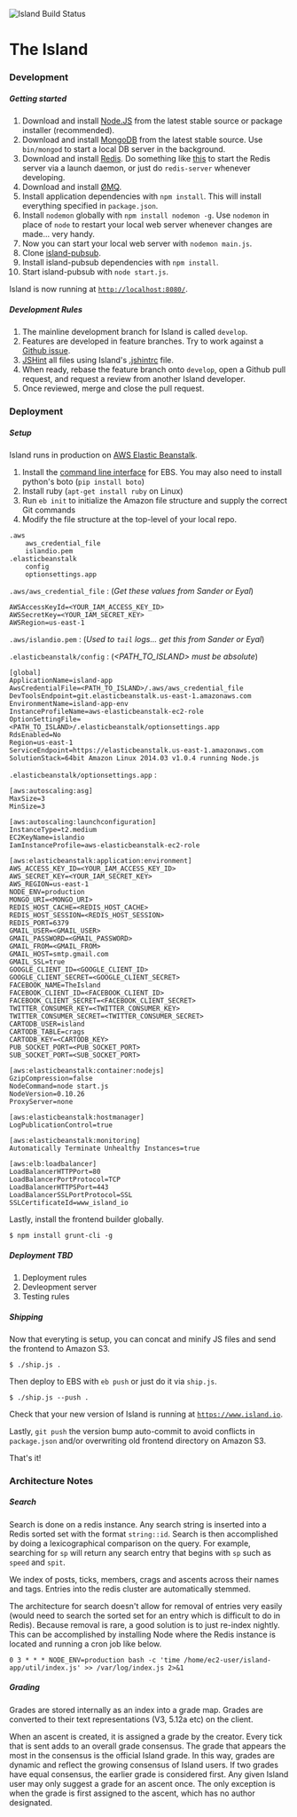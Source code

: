 ![Island Build Status](https://circleci.com/gh/The-Island/island-app.svg?style=shield&circle-token=f46cdeda0c3c2f693e5e085b5f3b980561a2d41b "Island-app Build Status")


# The Island

### Development

##### Getting started

1. Download and install [Node.JS](http://nodejs.org/download/) from the latest stable source or package installer (recommended).
2. Download and install [MongoDB](http://www.mongodb.org/downloads) from the latest stable source. Use ```bin/mongod``` to start a local DB server in the background.
3. Download and install [Redis](http://redis.io/download). Do something like [this](http://reistiago.wordpress.com/2011/07/23/installing-on-redis-mac-os-x/) to start the Redis server via a launch daemon, or just do ```redis-server``` whenever developing.
4. Download and install [ØMQ](http://zeromq.org/docs:source-git).
5. Install application dependencies with ```npm install```. This will install everything specified in ```package.json```.
6. Install ```nodemon``` globally with ```npm install nodemon -g```. Use ```nodemon``` in place of ```node``` to restart your local web server whenever changes are made... very handy.
7. Now you can start your local web server with ```nodemon main.js```.
8. Clone [island-pubsub](https://github.com/The-Island/island-pubsub).
9. Install island-pubsub dependencies with ```npm install```.
10. Start island-pubsub with ```node start.js```.

Island is now running at [```http://localhost:8080/```](http://localhost:8080/).

##### Development Rules

1. The mainline development branch for Island is called ```develop```.
2. Features are developed in feature branches. Try to work against a [Github issue](https://github.com/The-Island/island-app/issues).
3. [JSHint](http://jshint.com/) all files using Island's [.jshintrc](https://github.com/The-Island/island-app/blob/develop/linters/.jshintrc) file.
4. When ready, rebase the feature branch onto ```develop```, open a Github pull request, and request a review from another Island developer.
5. Once reviewed, merge and close the pull request.

### Deployment

##### Setup

Island runs in production on [AWS Elastic Beanstalk](http://aws.amazon.com/elasticbeanstalk/).

1. Install the [command line interface](http://aws.amazon.com/code/6752709412171743) for EBS. You may also need to install python's boto (```pip install boto```)
2. Install ruby (```apt-get install ruby``` on Linux)
3. Run ```eb init``` to initialize the Amazon file structure and supply the correct Git commands
4. Modify the file structure at the top-level of your local repo.

```
.aws
	aws_credential_file
	islandio.pem
.elasticbeanstalk
	config
	optionsettings.app
```

```.aws/aws_credential_file``` : (_Get these values from Sander or Eyal_)

```
AWSAccessKeyId=<YOUR_IAM_ACCESS_KEY_ID>
AWSSecretKey=<YOUR_IAM_SECRET_KEY>
AWSRegion=us-east-1
```

```.aws/islandio.pem``` : (_Used to ```tail``` logs... get this from Sander or Eyal_)

```.elasticbeanstalk/config``` : (_\<PATH\_TO\_ISLAND\> must be absolute_)

```
[global]
ApplicationName=island-app
AwsCredentialFile=<PATH_TO_ISLAND>/.aws/aws_credential_file
DevToolsEndpoint=git.elasticbeanstalk.us-east-1.amazonaws.com
EnvironmentName=island-app-env
InstanceProfileName=aws-elasticbeanstalk-ec2-role
OptionSettingFile=<PATH_TO_ISLAND>/.elasticbeanstalk/optionsettings.app
RdsEnabled=No
Region=us-east-1
ServiceEndpoint=https://elasticbeanstalk.us-east-1.amazonaws.com
SolutionStack=64bit Amazon Linux 2014.03 v1.0.4 running Node.js
```

```.elasticbeanstalk/optionsettings.app``` :

```
[aws:autoscaling:asg]
MaxSize=3
MinSize=3

[aws:autoscaling:launchconfiguration]
InstanceType=t2.medium
EC2KeyName=islandio
IamInstanceProfile=aws-elasticbeanstalk-ec2-role

[aws:elasticbeanstalk:application:environment]
AWS_ACCESS_KEY_ID=<YOUR_IAM_ACCESS_KEY_ID>
AWS_SECRET_KEY=<YOUR_IAM_SECRET_KEY>
AWS_REGION=us-east-1
NODE_ENV=production
MONGO_URI=<MONGO_URI>
REDIS_HOST_CACHE=<REDIS_HOST_CACHE>
REDIS_HOST_SESSION=<REDIS_HOST_SESSION>
REDIS_PORT=6379
GMAIL_USER=<GMAIL_USER>
GMAIL_PASSWORD=<GMAIL_PASSWORD>
GMAIL_FROM=<GMAIL_FROM>
GMAIL_HOST=smtp.gmail.com
GMAIL_SSL=true
GOOGLE_CLIENT_ID=<GOOGLE_CLIENT_ID>
GOOGLE_CLIENT_SECRET=<GOOGLE_CLIENT_SECRET>
FACEBOOK_NAME=TheIsland
FACEBOOK_CLIENT_ID=<FACEBOOK_CLIENT_ID>
FACEBOOK_CLIENT_SECRET=<FACEBOOK_CLIENT_SECRET>
TWITTER_CONSUMER_KEY=<TWITTER_CONSUMER_KEY>
TWITTER_CONSUMER_SECRET=<TWITTER_CONSUMER_SECRET>
CARTODB_USER=island
CARTODB_TABLE=crags
CARTODB_KEY=<CARTODB_KEY>
PUB_SOCKET_PORT=<PUB_SOCKET_PORT>
SUB_SOCKET_PORT=<SUB_SOCKET_PORT>

[aws:elasticbeanstalk:container:nodejs]
GzipCompression=false
NodeCommand=node start.js
NodeVersion=0.10.26
ProxyServer=none

[aws:elasticbeanstalk:hostmanager]
LogPublicationControl=true

[aws:elasticbeanstalk:monitoring]
Automatically Terminate Unhealthy Instances=true

[aws:elb:loadbalancer]
LoadBalancerHTTPPort=80
LoadBalancerPortProtocol=TCP
LoadBalancerHTTPSPort=443
LoadBalancerSSLPortProtocol=SSL
SSLCertificateId=www_island_io
```

Lastly, install the frontend builder globally.

```
$ npm install grunt-cli -g
```

##### Deployment TBD
1. Deployment rules
2. Devleopment server
3. Testing rules

##### Shipping

Now that everyting is setup, you can concat and minify JS files and send the frontend to Amazon S3.

```
$ ./ship.js .
```

Then deploy to EBS with ```eb push``` or just do it via ```ship.js```.

```
$ ./ship.js --push .
```

Check that your new version of Island is running at [```https://www.island.io```](https://www.island.io).

Lastly, ```git push``` the version bump auto-commit to avoid conflicts in ```package.json``` and/or overwriting old frontend directory on Amazon S3.

That's it!

### Architecture Notes

##### Search

Search is done on a redis instance. Any search string is inserted into a Redis sorted set with the format ```string::id```. Search is then accomplished by doing a lexicographical comparison on the query. For example, searching for ```sp``` will return any search entry that begins with ```sp``` such as ```speed``` and ```spit```.  

We index of posts, ticks, members, crags and ascents across their names and tags. Entries into the redis cluster are automatically stemmed.

The architecture for search doesn't allow for removal of entries very easily (would need to search the sorted set for an entry which is difficult to do in Redis). Because removal is rare, a good solution is to just re-index nightly. This can be accomplished by installing Node where the Redis instance is located and running a cron job like below.

```0 3 * * * NODE_ENV=production bash -c 'time /home/ec2-user/island-app/util/index.js' >> /var/log/index.js 2>&1```


##### Grading

Grades are stored internally as an index into a grade map. Grades are converted to their text representations (V3, 5.12a etc) on the client.

When an ascent is created, it is assigned a grade by the creator. Every tick that is sent adds to an overall grade consensus. The grade that appears the most in the consensus is the official Island grade. In this way, grades are dynamic and reflect the growing consensus of Island users. If two grades have equal consensus, the earlier grade is considered first. Any given Island user may only suggest a grade for an ascent once. The only exception is when the grade is first assigned to the ascent, which has no author designated.
